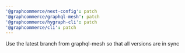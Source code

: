 ```yaml
---
'@graphcommerce/next-config': patch
'@graphcommerce/graphql-mesh': patch
'@graphcommerce/hygraph-cli': patch
'@graphcommerce/cli': patch
---
```


Use the latest branch from graphql-mesh so that all versions are in sync
